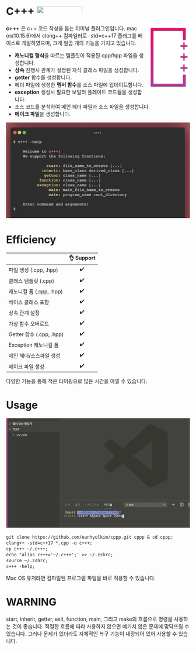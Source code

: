 # C+++ <img src="https://badgen.net/badge/c+++/1.3.0/CF566F" width="125" height="24">
<img src="/img/cppp_logo.png" align="right"
     alt="Size Limit logo by eunhkim" width="120" height="178">

**c+++** 은 c++ 코드 작성을 돕는 터미널 플러그인입니다.
mac os(10.15.6)에서 clang++ 컴파일러로 -std=c++17 플래그를 베이스로 개발하였으며,
크게 일곱 개의 기능을 가지고 있습니다.

* **캐노니컬 형식**을 따르는 템플릿이 적용된 cpp/hpp 파일을 생성합니다.
* **상속** 진행시 관계가 설정된 자식 클래스 파일을 생성합니다.
* **getter** 함수를 생성합니다.
* 헤더 파일에 생성한 **멤버 함수**를 소스 파일에 업데이트합니다.
* **exception** 생성시 필요한 보일러 플레이트 코드들을 생성합니다.
* 소스 코드를 분석하여 메인 헤더 파일과 소스 파일을 생성합니다.
* **메이크 파일**을 생성합니다.

<p align="center">
  <img src="./img/terminal.png" alt="Size Limit CLI" width="738">
</p>


# Efficiency
|                            | 👌 Support  |
| -------------------------- | :----------------: |
| 파일 생성 (.cpp, .hpp)        |         ✔️         |
| 클래스 템플릿 (.cpp)          |         ✔️         |
| 캐노니컬 폼 (.cpp, .hpp)      |         ✔️         |
| 베이스 클래스 포함             |         ✔️         |
| 상속 관계 설정                |         ✔️         |
| 가상 함수 오버로드             |         ✔️         |
| Getter 함수 (.cpp, .hpp)    |         ✔️         |
| Exception 캐노니컬 폼        |         ✔️         |
| 메인 헤더/소스파일 생성         |         ✔️         |
| 메이크 파일 생성              |         ✔️         |

다양한 기능을 통해 적은 타이핑으로 많은 시간을 아낄 수 있습니다.

# Usage
<p align="center">
  <img src="./img/demo.gif" alt="Size Limit CLI" width="738">
</p>

    git clone https://github.com/eunhyulkim/cppp.git cppp & cd cppp;
    clang++ -std=c++17 *.cpp -o c+++;
    cp c+++ ~/.c+++;
    echo "alias c+++='~/.c+++';' >> ~/.zshrc;
    source ~/.zshrc;
    c+++ -help;

Mac OS 유저라면 컴파일된 프로그램 파일을 바로 적용할 수 있습니다.

# WARNING
start, inherit, getter, exit, function, main, 그리고 make의 흐름으로 명령을 사용하는 것이 좋습니다.
적절한 흐름에 따라 사용하지 않으면 예기치 않은 문제에 맞닥뜨릴 수 있습니다.
그러나 문제가 있더라도 자체적인 복구 기능이 내장되어 있어 사용할 수 있습니다.
